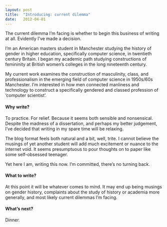 ```yaml
---
layout: post
title:  "Introducing: current dilemma"
date:   2012-04-01
---
```


The current dilemma I’m facing is whether to begin this business of writing at all. Evidently I’ve made a decision.

I’m an American masters student in Manchester studying the history of gender in higher education, specifically computer science, in twentieth century Britain. I began my academic path studying constructions of femininity at British women’s colleges in the long nineteenth century.

My current work examines the construction of masculinity, class, and professionalism in the emerging field of computer science in 1950s/60s Manchester. I’m interested in how men connected manliness and technology to construct a specifically gendered and classed profession of ‘computer scientist’.


#### Why write?

To practice. For relief. Because it seems both sensible and nonsensical. Despite the madness of a dissertation, and perhaps my better judgement, I’ve decided that writing in my spare time will be relaxing.

The blog format feels both natural and a bit, well, trite. I cannot believe the musings of yet another student will add much excitement or nuance to the internet void. It seems presumptuous to pour thoughts on to paper like some self-obsessed teenager.

Yet here I am, writing this now. I’m committed, there’s no turning back.

#### What to write?

At this point it will be whatever comes to mind. It may end up being musings on gender history, complaints about the study of history or academia more generally, and most likely current dilemmas I’m facing.

#### What’s next?

Dinner.
